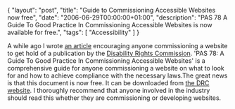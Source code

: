 {
  "layout": "post",
  "title": "Guide to Commissioning Accessible Websites now free",
  "date": "2006-06-29T00:00:00+01:00",
  "description": "PAS 78 A Guide To Good Practice In Commissioning Accessible Websites is now available for free.",
  "tags": [
    "Accessibility"
  ]
}

A while ago I wrote <a href="http://www.shapeshed.com/journal/a_worthwhile_accessibility_guide_for_clients/">an article</a> encouraging anyone commissioning a website to get hold of a publication by the <a href="http://www.drc-gb.org/">Disability Rights Commission</a>. 'PAS 78: A Guide To Good Practice In Commissioning Accessible Websites' is a comprehensive guide for anyone commissioning a website on what to look for and how to achieve compliance with the necessary laws.The great news is that this document is now free. It can be downloaded from <a href="http://www.drc-gb.org/library/website_accessibility_guide/pas_78.aspx">the DRC website</a>.
I thoroughly recommend that anyone involved in the industry should read this whether they are commissioning or developing websites.

